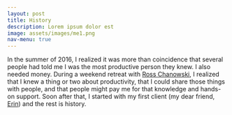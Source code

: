 ```yaml
---
layout: post
title: History
description: Lorem ipsum dolor est
image: assets/images/me1.png
nav-menu: true
---
```


In the summer of 2016, I realized it was more than coincidence that several people had told me I was the most productive person they knew. I also needed money. During a weekend retreat with [Ross Chanowski](https://twitter.com/Rchanowski/), I realized that I knew a thing or two about productivity, that I could share those things with people, and that people might pay me for that knowledge and hands-on support. Soon after that, I started with my first client (my dear friend, [Erin](http://www.eringh.com/)) and the rest is history.